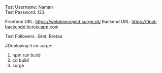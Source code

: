 Test Username: Naman  
Test Password: 123

Frontend URL: https://webdevproject.surge.sh/
Backend URL: https://final-backendd.herokuapp.com

Test Followers : Bret, Bretaa


#Deploying it on surge: 
1. npm run build 
2. cd build
3. surge